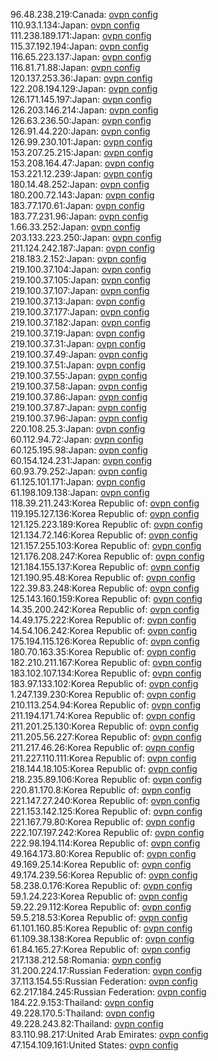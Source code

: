 96.48.238.219:Canada: [ovpn config](vpn/96_48_238_219.ovpn)  
110.93.1.134:Japan: [ovpn config](vpn/110_93_1_134.ovpn)  
111.238.189.171:Japan: [ovpn config](vpn/111_238_189_171.ovpn)  
115.37.192.194:Japan: [ovpn config](vpn/115_37_192_194.ovpn)  
116.65.223.137:Japan: [ovpn config](vpn/116_65_223_137.ovpn)  
116.81.71.88:Japan: [ovpn config](vpn/116_81_71_88.ovpn)  
120.137.253.36:Japan: [ovpn config](vpn/120_137_253_36.ovpn)  
122.208.194.129:Japan: [ovpn config](vpn/122_208_194_129.ovpn)  
126.171.145.197:Japan: [ovpn config](vpn/126_171_145_197.ovpn)  
126.203.146.214:Japan: [ovpn config](vpn/126_203_146_214.ovpn)  
126.63.236.50:Japan: [ovpn config](vpn/126_63_236_50.ovpn)  
126.91.44.220:Japan: [ovpn config](vpn/126_91_44_220.ovpn)  
126.99.230.101:Japan: [ovpn config](vpn/126_99_230_101.ovpn)  
153.207.25.215:Japan: [ovpn config](vpn/153_207_25_215.ovpn)  
153.208.164.47:Japan: [ovpn config](vpn/153_208_164_47.ovpn)  
153.221.12.239:Japan: [ovpn config](vpn/153_221_12_239.ovpn)  
180.14.48.252:Japan: [ovpn config](vpn/180_14_48_252.ovpn)  
180.200.72.143:Japan: [ovpn config](vpn/180_200_72_143.ovpn)  
183.77.170.61:Japan: [ovpn config](vpn/183_77_170_61.ovpn)  
183.77.231.96:Japan: [ovpn config](vpn/183_77_231_96.ovpn)  
1.66.33.252:Japan: [ovpn config](vpn/1_66_33_252.ovpn)  
203.133.223.250:Japan: [ovpn config](vpn/203_133_223_250.ovpn)  
211.124.242.187:Japan: [ovpn config](vpn/211_124_242_187.ovpn)  
218.183.2.152:Japan: [ovpn config](vpn/218_183_2_152.ovpn)  
219.100.37.104:Japan: [ovpn config](vpn/219_100_37_104.ovpn)  
219.100.37.105:Japan: [ovpn config](vpn/219_100_37_105.ovpn)  
219.100.37.107:Japan: [ovpn config](vpn/219_100_37_107.ovpn)  
219.100.37.13:Japan: [ovpn config](vpn/219_100_37_13.ovpn)  
219.100.37.177:Japan: [ovpn config](vpn/219_100_37_177.ovpn)  
219.100.37.182:Japan: [ovpn config](vpn/219_100_37_182.ovpn)  
219.100.37.19:Japan: [ovpn config](vpn/219_100_37_19.ovpn)  
219.100.37.31:Japan: [ovpn config](vpn/219_100_37_31.ovpn)  
219.100.37.49:Japan: [ovpn config](vpn/219_100_37_49.ovpn)  
219.100.37.51:Japan: [ovpn config](vpn/219_100_37_51.ovpn)  
219.100.37.55:Japan: [ovpn config](vpn/219_100_37_55.ovpn)  
219.100.37.58:Japan: [ovpn config](vpn/219_100_37_58.ovpn)  
219.100.37.86:Japan: [ovpn config](vpn/219_100_37_86.ovpn)  
219.100.37.87:Japan: [ovpn config](vpn/219_100_37_87.ovpn)  
219.100.37.96:Japan: [ovpn config](vpn/219_100_37_96.ovpn)  
220.108.25.3:Japan: [ovpn config](vpn/220_108_25_3.ovpn)  
60.112.94.72:Japan: [ovpn config](vpn/60_112_94_72.ovpn)  
60.125.195.98:Japan: [ovpn config](vpn/60_125_195_98.ovpn)  
60.154.124.231:Japan: [ovpn config](vpn/60_154_124_231.ovpn)  
60.93.79.252:Japan: [ovpn config](vpn/60_93_79_252.ovpn)  
61.125.101.171:Japan: [ovpn config](vpn/61_125_101_171.ovpn)  
61.198.109.138:Japan: [ovpn config](vpn/61_198_109_138.ovpn)  
118.39.211.243:Korea Republic of: [ovpn config](vpn/118_39_211_243.ovpn)  
119.195.127.136:Korea Republic of: [ovpn config](vpn/119_195_127_136.ovpn)  
121.125.223.189:Korea Republic of: [ovpn config](vpn/121_125_223_189.ovpn)  
121.134.72.146:Korea Republic of: [ovpn config](vpn/121_134_72_146.ovpn)  
121.157.255.103:Korea Republic of: [ovpn config](vpn/121_157_255_103.ovpn)  
121.176.208.247:Korea Republic of: [ovpn config](vpn/121_176_208_247.ovpn)  
121.184.155.137:Korea Republic of: [ovpn config](vpn/121_184_155_137.ovpn)  
121.190.95.48:Korea Republic of: [ovpn config](vpn/121_190_95_48.ovpn)  
122.39.83.248:Korea Republic of: [ovpn config](vpn/122_39_83_248.ovpn)  
125.143.160.159:Korea Republic of: [ovpn config](vpn/125_143_160_159.ovpn)  
14.35.200.242:Korea Republic of: [ovpn config](vpn/14_35_200_242.ovpn)  
14.49.175.222:Korea Republic of: [ovpn config](vpn/14_49_175_222.ovpn)  
14.54.106.242:Korea Republic of: [ovpn config](vpn/14_54_106_242.ovpn)  
175.194.115.126:Korea Republic of: [ovpn config](vpn/175_194_115_126.ovpn)  
180.70.163.35:Korea Republic of: [ovpn config](vpn/180_70_163_35.ovpn)  
182.210.211.167:Korea Republic of: [ovpn config](vpn/182_210_211_167.ovpn)  
183.102.107.134:Korea Republic of: [ovpn config](vpn/183_102_107_134.ovpn)  
183.97.133.102:Korea Republic of: [ovpn config](vpn/183_97_133_102.ovpn)  
1.247.139.230:Korea Republic of: [ovpn config](vpn/1_247_139_230.ovpn)  
210.113.254.94:Korea Republic of: [ovpn config](vpn/210_113_254_94.ovpn)  
211.194.171.74:Korea Republic of: [ovpn config](vpn/211_194_171_74.ovpn)  
211.201.25.130:Korea Republic of: [ovpn config](vpn/211_201_25_130.ovpn)  
211.205.56.227:Korea Republic of: [ovpn config](vpn/211_205_56_227.ovpn)  
211.217.46.26:Korea Republic of: [ovpn config](vpn/211_217_46_26.ovpn)  
211.227.110.111:Korea Republic of: [ovpn config](vpn/211_227_110_111.ovpn)  
218.144.18.105:Korea Republic of: [ovpn config](vpn/218_144_18_105.ovpn)  
218.235.89.106:Korea Republic of: [ovpn config](vpn/218_235_89_106.ovpn)  
220.81.170.8:Korea Republic of: [ovpn config](vpn/220_81_170_8.ovpn)  
221.147.27.240:Korea Republic of: [ovpn config](vpn/221_147_27_240.ovpn)  
221.153.142.125:Korea Republic of: [ovpn config](vpn/221_153_142_125.ovpn)  
221.167.79.80:Korea Republic of: [ovpn config](vpn/221_167_79_80.ovpn)  
222.107.197.242:Korea Republic of: [ovpn config](vpn/222_107_197_242.ovpn)  
222.98.194.114:Korea Republic of: [ovpn config](vpn/222_98_194_114.ovpn)  
49.164.173.80:Korea Republic of: [ovpn config](vpn/49_164_173_80.ovpn)  
49.169.25.14:Korea Republic of: [ovpn config](vpn/49_169_25_14.ovpn)  
49.174.239.56:Korea Republic of: [ovpn config](vpn/49_174_239_56.ovpn)  
58.238.0.176:Korea Republic of: [ovpn config](vpn/58_238_0_176.ovpn)  
59.1.24.223:Korea Republic of: [ovpn config](vpn/59_1_24_223.ovpn)  
59.22.29.112:Korea Republic of: [ovpn config](vpn/59_22_29_112.ovpn)  
59.5.218.53:Korea Republic of: [ovpn config](vpn/59_5_218_53.ovpn)  
61.101.160.85:Korea Republic of: [ovpn config](vpn/61_101_160_85.ovpn)  
61.109.38.138:Korea Republic of: [ovpn config](vpn/61_109_38_138.ovpn)  
61.84.165.27:Korea Republic of: [ovpn config](vpn/61_84_165_27.ovpn)  
217.138.212.58:Romania: [ovpn config](vpn/217_138_212_58.ovpn)  
31.200.224.17:Russian Federation: [ovpn config](vpn/31_200_224_17.ovpn)  
37.113.154.55:Russian Federation: [ovpn config](vpn/37_113_154_55.ovpn)  
62.217.184.245:Russian Federation: [ovpn config](vpn/62_217_184_245.ovpn)  
184.22.9.153:Thailand: [ovpn config](vpn/184_22_9_153.ovpn)  
49.228.170.5:Thailand: [ovpn config](vpn/49_228_170_5.ovpn)  
49.228.243.82:Thailand: [ovpn config](vpn/49_228_243_82.ovpn)  
83.110.98.217:United Arab Emirates: [ovpn config](vpn/83_110_98_217.ovpn)  
47.154.109.161:United States: [ovpn config](vpn/47_154_109_161.ovpn)  
